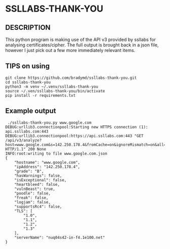 #  SSLLABS-THANK-YOU

## DESCRIPTION
   This python program is making use of the API v3 provided by ssllabs for analysing certificates/cipher.
   The full output is brought back in a json file, however I just pick out a few more immediately relevant items.


## TIPS on using 
```
git clone https://github.com/bradymd/ssllabs-thank-you.git
cd ssllabs-thank-you
python3 -m venv ~/.venv/ssllabs-thank-you
source ~/.ven/ssllabs-thank-you/bin/activate
pip install -r requirements.txt
```

## Example output
```
 ./ssllabs-thank-you.py www.google.com
DEBUG:urllib3.connectionpool:Starting new HTTPS connection (1): api.ssllabs.com:443
DEBUG:urllib3.connectionpool:https://api.ssllabs.com:443 "GET /api/v3/analyze?host=www.google.com&s=142.250.178.4&fromCache=on&ignoreMismatch=on&all=done HTTP/1.1" 200 None
INFO:root:writing to file www.google.com.json
{
    "hostname": "www.google.com",
    "ipAddress": "142.250.178.4",
    "grade": "B",
    "hasWarnings": false,
    "isExceptional": false,
    "heartbleed": false,
    "vulnBeast": true,
    "poodle": false,
    "freak": false,
    "logjam": false,
    "supportsRc4": false,
    "TLS": [
        "1.0",
        "1.1",
        "1.2",
        "1.3"
    ],
    "serverName": "nuq04s42-in-f4.1e100.net"
}


```

